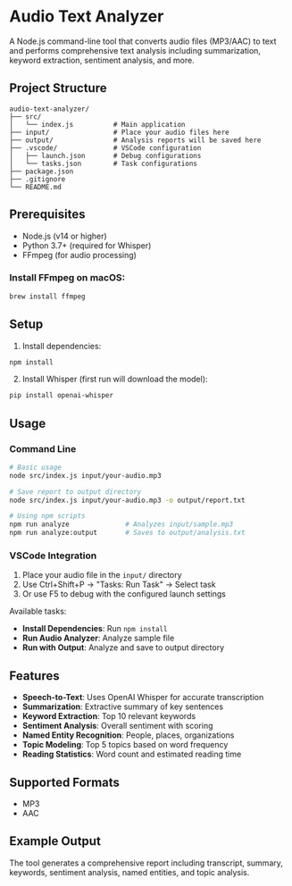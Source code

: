 # Audio Text Analyzer

A Node.js command-line tool that converts audio files (MP3/AAC) to text and performs comprehensive text analysis including summarization, keyword extraction, sentiment analysis, and more.

## Project Structure

```
audio-text-analyzer/
├── src/
│   └── index.js          # Main application
├── input/                # Place your audio files here
├── output/               # Analysis reports will be saved here
├── .vscode/              # VSCode configuration
│   ├── launch.json       # Debug configurations
│   └── tasks.json        # Task configurations
├── package.json
├── .gitignore
└── README.md
```

## Prerequisites

- Node.js (v14 or higher)
- Python 3.7+ (required for Whisper)
- FFmpeg (for audio processing)

### Install FFmpeg on macOS:
```bash
brew install ffmpeg
```

## Setup

1. Install dependencies:
```bash
npm install
```

2. Install Whisper (first run will download the model):
```bash
pip install openai-whisper
```

## Usage

### Command Line
```bash
# Basic usage
node src/index.js input/your-audio.mp3

# Save report to output directory
node src/index.js input/your-audio.mp3 -o output/report.txt

# Using npm scripts
npm run analyze              # Analyzes input/sample.mp3
npm run analyze:output       # Saves to output/analysis.txt
```

### VSCode Integration

1. Place your audio file in the `input/` directory
2. Use Ctrl+Shift+P → "Tasks: Run Task" → Select task
3. Or use F5 to debug with the configured launch settings

Available tasks:
- **Install Dependencies**: Run `npm install`
- **Run Audio Analyzer**: Analyze sample file
- **Run with Output**: Analyze and save to output directory

## Features

- **Speech-to-Text**: Uses OpenAI Whisper for accurate transcription
- **Summarization**: Extractive summary of key sentences
- **Keyword Extraction**: Top 10 relevant keywords
- **Sentiment Analysis**: Overall sentiment with scoring
- **Named Entity Recognition**: People, places, organizations
- **Topic Modeling**: Top 5 topics based on word frequency
- **Reading Statistics**: Word count and estimated reading time

## Supported Formats

- MP3
- AAC

## Example Output

The tool generates a comprehensive report including transcript, summary, keywords, sentiment analysis, named entities, and topic analysis.
